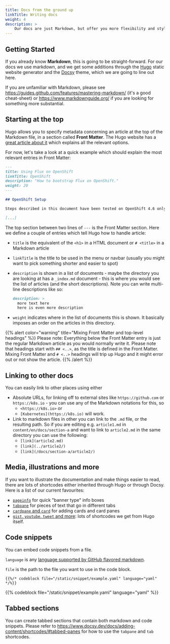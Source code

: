 ```yaml
---
title: Docs from the ground up
linkTitle: Writing docs
weight: 4
description: >
    Our docs are just Markdown, but offer you more flexibility and styling options.
---
```


## Getting Started

If you already know **Markdown**, this is going to be straight-forward. For our docs we use markdown, and we get some additions through the [Hugo](https://gohugo.io) static website generator and the [Docsy](https://docsy.dev) theme, which we are going to line out here.

If you are unfamiliar with Markdown, please see <https://guides.github.com/features/mastering-markdown/> (it's a good cheat-sheet) or <https://www.markdownguide.org/> if you are looking for something more substantial.

## Starting at the top

Hugo allows you to specify metadata concerning an article at the top of the Markdown file, in a section called **Front Matter**. The Hugo website has a [great article about it](https://gohugo.io/content-management/front-matter/) which explains all the relevant options.

For now, let's take a look at a quick example which should explain the most relevant entries in Front Matter:

```markdown
---
title: Using Flux on OpenShift
linkTitle: OpenShift
description: "How to bootstrap Flux on OpenShift."
weight: 20
---

## OpenShift Setup

Steps described in this document have been tested on OpenShift 4.6 only. 

[...]
```

The top section between two lines of `---` is the Front Matter section. Here we define a couple of entries which tell Hugo how to handle article:

- `title` is the equivalent of the `<h1>` in a HTML document or `# <title>` in a Markdown article
- `linkTitle` is the title to be used in the menu or navbar (usually you might want to pick something shorter and easier to spot)
- `description` is shown in a list of documents - maybe the directory you are looking at has a `_index.md` document - this is where you would see the list of articles (and the short descriptions). Note you can write multi-line descriptions like so:

  ```markdown
  description: >
    more text here
    here is even more description
  ```

- `weight` indicates where in the list of documents this is shown. It basically imposes an order on the articles in this directory.

{{% alert color="warning" title="Mixing Front Matter and top-level headings" %}}
Please note: Everything below the Front Matter entry is just the regular Markdown article as you would normally write it. Please note that headings start with `## <..>`, as the title is defined in the Front Matter. Mixing Front Matter and `# <..>` headings will trip up Hugo and it might error out or not show the article.
{{% /alert %}}

## Linking to other docs

You can easily link to other places using either

- Absolute URLs, for linking off to external sites like `https://github.com` or `https://k8s.io` - you can use any of the Markdown notations for this, so
  - `<https://k8s.io>` or
  - `[Kubernetes](https://k8s.io)` will work.
- Link to markdown files in other you can link to the `.md` file, or the resulting path. So if you are editing e.g. `article1.md` in `content/en/docs/section-a` and want to link to `article2.md` in the same directory you can use the following:
  - `[link](article2.md)`
  - `[link](../article2/)`
  - `[link](/docs/section-a/article2/)`

## Media, illustrations and more

If you want to illustrate the documentation and make things easier to read, there are lots of shortcodes either inherited through Hugo or through Docsy. Here is a list of our current favourites:

- [`pageinfo`](https://www.docsy.dev/docs/adding-content/shortcodes/#pageinfo) for quick "banner type" info boxes
- [`tabpane`](https://www.docsy.dev/docs/adding-content/shortcodes/#tabbed-panes) for pieces of text that go in different tabs
- [`cardpane` and `card`](https://www.docsy.dev/docs/adding-content/shortcodes/#card-panes) for adding cards and card panes
- [`gist`, `youtube`, `tweet` and more](https://gohugo.io/content-management/shortcodes/): lots of shortcodes we get from Hugo itself.

## Code snippets

You can embed code snippets from a file.

``language`` is any [language supported by GitHub flavored markdown](https://github.com/github/linguist/blob/master/lib/linguist/languages.yml).

``file`` is the path to the file you want to use in the code block.

```go-html-template
{{%/* codeblock file="/static/snippet/example.yaml" language="yaml" */%}}
```

{{% codeblock file="/static/snippet/example.yaml" language="yaml" %}}

## Tabbed sections

You can create tabbed sections that contain both markdown and code snippets.
Please refer to <https://www.docsy.dev/docs/adding-content/shortcodes/#tabbed-panes>
for how to use the `tabpane` and `tab` shortcodes.
